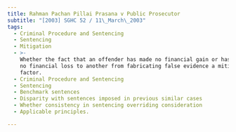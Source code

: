 ```yaml
---
title: Rahman Pachan Pillai Prasana v Public Prosecutor
subtitle: "[2003] SGHC 52 / 11\_March\_2003"
tags:
  - Criminal Procedure and Sentencing
  - Sentencing
  - Mitigation
  - >-
    Whether the fact that an offender has made no financial gain or has caused
    no financial loss to another from fabricating false evidence a mitigating
    factor.
  - Criminal Procedure and Sentencing
  - Sentencing
  - Benchmark sentences
  - Disparity with sentences imposed in previous similar cases
  - Whether consistency in sentencing overriding consideration
  - Applicable principles.

---
```


